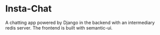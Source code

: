 # Insta-Chat

A chatting app powered by Django in the backend with an intermediary redis server.
The frontend is built with semantic-ui.
